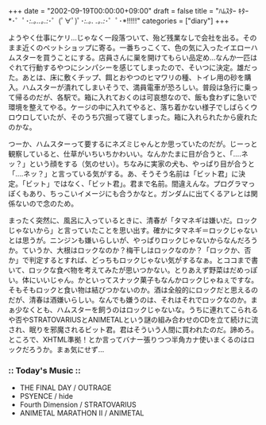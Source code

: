 +++
date = "2002-09-19T00:00:00+09:00"
draft = false
title = "ﾊﾑｽﾀｰ ｷﾀｰ*･゜ﾟ･*:.｡..｡.:*･゜(ﾟ∀ﾟ)ﾟ･*:.｡. .｡.:*･゜ﾟ･*!!!!!"
categories = ["diary"]
+++

ようやく仕事にケリ...じゃなく一段落ついて、殆ど残業なしで会社を出る。そのまま近くのペットショップに寄る。一番ちっこくて、色の気に入ったイエローハムスターを買うことにする。店員さんに巣を開けてもらい品定め...なんか一匹はぐれて行動するやつにシンパシーを感じてしまったので、そいつに決定。雄だった。あとは、床に敷くチップ、餌とおやつのヒマワリの種、トイレ用の砂を購入。ハムスターが潰れてしまいそうで、満員電車が恐ろしい。普段は急行に乗って帰るのだが、各駅で。箱に入れておくのは可哀想なので、飯も食わずに急いで環境を整えてやる。ケージの中に入れてやると、落ち着かない様子でしばらくウロウロしていたが、そのうち穴掘って寝てしまった。箱に入れられたから疲れたのかな。

つーか、ハムスターって要するにネズミじゃんとか思っていたのだが。じーっと観察していると、仕草がいちいちかわいい。なんかたまに目が合うと、「....ネッ？」という顔をする（気のせい）。ちなみに実家の犬も、やっぱり目が合うと「....ネッ？」と言っている気がする。あ、そうそう名前は「ビット君」に決定。「ビット」ではなく、「ビット君」。君まで名前。間違えんな。プログラマっぽくもあり、ちっこいイメージにも合うかなと。ガンダムに出てくるアレとは関係ないので念のため。

まったく突然に、風呂に入っているときに、清春が「タマネギは嫌いだ。ロックじゃないから」と言っていたことを思い出す。確かにタマネギ＝ロックじゃないとは思うが。ニンジンも嫌いらしいが、やっぱりロックじゃないからなんだろうか。ていうか、大根はロックなのか？梅干しはロックなのか？「ロックか、否か」で判定するとすれば、どっちもロックじゃない気がするなぁ。とココまで書いて、ロックな食べ物を考えてみたが思いつかない。とりあえず野菜はだめっぽい。体にいいじゃん。かといってスナック菓子もなんかロックじゃねぇですな。そもそもロックと食い物は結びつかないのか。酒は全般的にロックだと思えるのだが、清春は酒嫌いらしい。なんでも嫌うのは、それはそれでロックなのか。まぁ少なくとも、ハムスターを飼うのはロックじゃないな。うちに連れてこられるや否やSTRATOVARIUSとANIMETALという謎の組み合わせのCDを立て続けに流され、眠りを邪魔されるビット君。君はそういう人間に買われたのだ。諦めろ。ところで、XHTML準拠！とか言ってバナー張りつつ半角カナ使いまくるのはロックだろうか。まぁ気にせず...

<h3>:: Today's Music ::</h3>
<ul>
<li>THE FINAL DAY / OUTRAGE</li>
<li>PSYENCE / hide</li>
<li>Fourth Dimension / STRATOVARIUS</li>
<li>ANIMETAL MARATHON II / ANIMETAL</li>
</ul>
